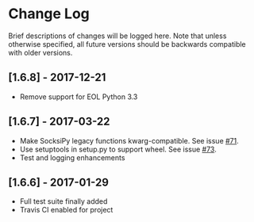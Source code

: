 # Change Log

Brief descriptions of changes will be logged here. Note that unless otherwise specified, all future versions should be backwards compatible with older versions.

## [1.6.8] - 2017-12-21
- Remove support for EOL Python 3.3

## [1.6.7] - 2017-03-22
- Make SocksiPy legacy functions kwarg-compatible. See issue [#71](https://github.com/Anorov/PySocks/pull/71).
- Use setuptools in setup.py to support wheel. See issue [#73](https://github.com/Anorov/PySocks/pull/73).
- Test and logging enhancements

## [1.6.6] - 2017-01-29
- Full test suite finally added
- Travis CI enabled for project
